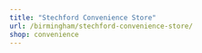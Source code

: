 ```yaml
---
title: "Stechford Convenience Store"
url: /birmingham/stechford-convenience-store/
shop: convenience
---
```

